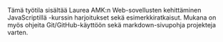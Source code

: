 Tämä työtila sisältää Laurea AMK:n Web-sovellusten kehittäminen JavaScriptillä -kurssin harjoitukset sekä esimerkkiratkaisut. Mukana on myös ohjeita Git/GitHub-käyttöön sekä markdown-sivupohja projekteja varten.

